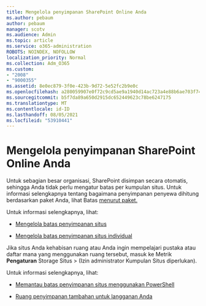 ```yaml
---
title: Mengelola penyimpanan SharePoint Online Anda
ms.author: pebaum
author: pebaum
manager: scotv
ms.audience: Admin
ms.topic: article
ms.service: o365-administration
ROBOTS: NOINDEX, NOFOLLOW
localization_priority: Normal
ms.collection: Adm_O365
ms.custom:
- "2008"
- "9000355"
ms.assetid: 8e0ec879-3f0e-423b-9d72-5e52fc2b9e0c
ms.openlocfilehash: a280059907e0f72c9cd5ae9a1940d14ac723a4e88b6ae703f74f8163244bdd17
ms.sourcegitcommit: b5f7da89a650d2915dc652449623c78be6247175
ms.translationtype: MT
ms.contentlocale: id-ID
ms.lasthandoff: 08/05/2021
ms.locfileid: "53910441"
---
```

# <a name="manage-your-sharepoint-online-storage"></a>Mengelola penyimpanan SharePoint Online Anda

Untuk sebagian besar organisasi, SharePoint disimpan secara otomatis, sehingga Anda tidak perlu mengatur batas per kumpulan situs. Untuk informasi selengkapnya tentang bagaimana penyimpanan penyewa dihitung berdasarkan paket Anda, lihat Batas [menurut paket.](/office365/servicedescriptions/sharepoint-online-service-description/sharepoint-online-limits?redirectedfrom=MSDN#limits-by-plan)

Untuk informasi selengkapnya, lihat:

- [Mengelola batas penyimpanan situs](/sharepoint/manage-site-collection-storage-limits)

- [Mengelola batas penyimpanan situs individual](/sharepoint/manage-site-collection-storage-limits#manage-individual-site-storage-limits)

Jika situs Anda kehabisan ruang atau Anda ingin mempelajari pustaka atau daftar mana yang menggunakan ruang tersebut, masuk ke Metrik **Pengaturan** Storage Situs  >   (Izin administrator Kumpulan Situs diperlukan).

Untuk informasi selengkapnya, lihat:

- [Memantau batas penyimpanan situs menggunakan PowerShell](/sharepoint/manage-site-collection-storage-limits#monitor-site-storage-limits-by-using-powershell)

- [Ruang penyimpanan tambahan untuk langganan Anda](/microsoft-365/commerce/add-storage-space) 
  